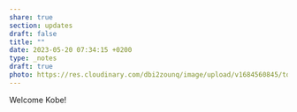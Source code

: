 ```yaml
---
share: true
section: updates
draft: false
title: ""
date: 2023-05-20 07:34:15 +0200
type: _notes
draft: true
photo: https://res.cloudinary.com/dbi2zounq/image/upload/v1684560845/tdbpxe9suu93vmbocbyd.jpg
---
```


Welcome Kobe!
